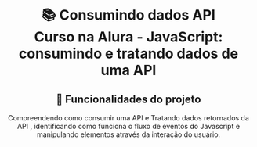 <h1 align="center">
📚 Consumindo dados API<br/>
Curso na Alura - JavaScript: consumindo e tratando dados de uma API
</h1>

<div align="center">

## 🔨 Funcionalidades do projeto

Compreendendo como consumir uma API e Tratando dados retornados da API , identificando como funciona o fluxo de eventos do Javascript e manipulando elementos através da interação do usuário.

</div>
